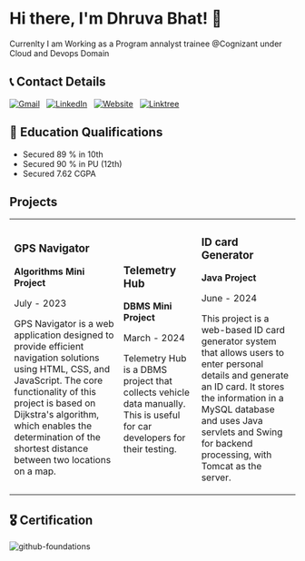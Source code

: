 # Hi there, I'm Dhruva Bhat! 👋

Currenlty I am Working as a Program annalyst trainee @Cognizant under Cloud and Devops Domain 

## 📞 Contact Details

<a href="mailto:dhruvabhat24@gmail.com"><img alt="Gmail" src="https://img.shields.io/badge/Gmail-D14836?style=for-the-badge&logo=gmail&logoColor=white" /></a> &nbsp;
<a href="https://www.linkedin.com/in/dhruvabhatsn/"><img alt="LinkedIn" src="https://img.shields.io/badge/LinkedIn-0077B5?style=for-the-badge&logo=linkedin&logoColor=white"/></a> &nbsp;
<a href="https://dhruvabhat.netlify.app/"><img alt="Website" src="https://img.shields.io/badge/website-000000?style=for-the-badge&logo=About.me&logoColor=white"/></a> &nbsp;
<a href="https://linktr.ee/dhruva24"><img alt="Linktree" src="https://img.shields.io/badge/linktree-39E09B?style=for-the-badge&logo=linktree&logoColor=white"/></a> &nbsp;

## 📖 Education Qualifications

- Secured 89 % in 10th
- Secured 90 % in PU (12th)
- Secured 7.62 CGPA 

## Projects

<table>
  <tr>
    <td>
      <h3>GPS Navigator</h3>
      <p><strong>Algorithms Mini Project</strong></p>
      <p>July - 2023</p>
      <p>GPS Navigator is a web application designed to provide efficient navigation solutions using HTML, CSS, and JavaScript. The core functionality of this project is based on Dijkstra's algorithm, which enables the determination of the shortest distance between two locations on a map.</p>
    </td>
    <td>
      <h3>Telemetry Hub</h3>
      <p><strong>DBMS Mini Project</strong></p>
      <p>March - 2024</p>
      <p>Telemetry Hub is a DBMS project that collects vehicle data manually. This is useful for car developers for their testing.</p>
    </td>
    <td>
      <h3>ID card Generator</h3>
      <p><strong>Java Project</strong></p>
      <p>June - 2024</p>
      <p>This project is a web-based ID card generator system that allows users to enter personal details and generate an ID card. It stores the information in a MySQL database and uses Java servlets and Swing for backend processing, with Tomcat as the server.</p>
    </td>
  </tr>
</table>

## 🎖️ Certification 
![github-foundations](https://github.com/user-attachments/assets/78d2f867-f19f-4185-86f8-fe9d0ff255ca)


